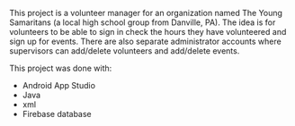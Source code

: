 This project is a volunteer manager for an organization named The Young Samaritans (a local high school group from Danville, PA). The idea is for volunteers to be able to sign in check the hours they have volunteered and sign up for events. There are also separate administrator accounts where supervisors can add/delete volunteers and add/delete events. 

This project was done with:
* Android App Studio
* Java
* xml
* Firebase database
